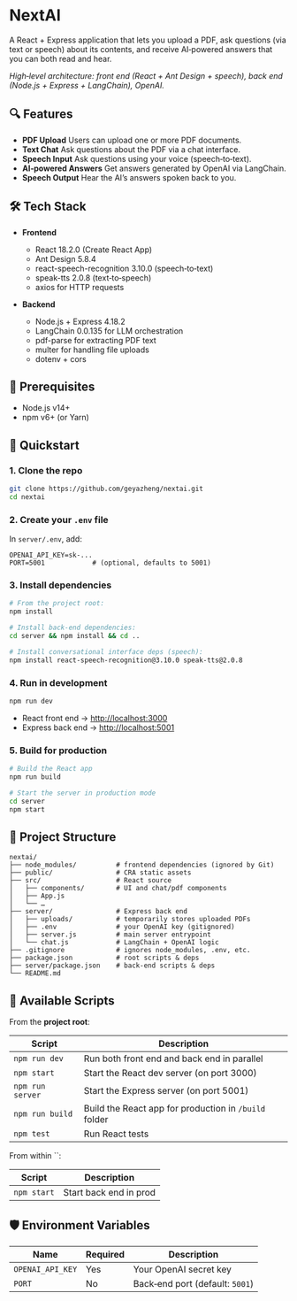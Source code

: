 # NextAI

A React + Express application that lets you upload a PDF, ask questions (via text or speech) about its contents, and receive AI‑powered answers that you can both read and hear.


*High‑level architecture: front end (React + Ant Design + speech), back end (Node.js + Express + LangChain), OpenAI.*

## 🔍 Features

* **PDF Upload**
  Users can upload one or more PDF documents.
* **Text Chat**
  Ask questions about the PDF via a chat interface.
* **Speech Input**
  Ask questions using your voice (speech‑to‑text).
* **AI‑powered Answers**
  Get answers generated by OpenAI via LangChain.
* **Speech Output**
  Hear the AI’s answers spoken back to you.

## 🛠️ Tech Stack

* **Frontend**

  * React 18.2.0 (Create React App)
  * Ant Design 5.8.4
  * react-speech-recognition 3.10.0 (speech‑to‑text)
  * speak-tts 2.0.8 (text‑to‑speech)
  * axios for HTTP requests
* **Backend**

  * Node.js + Express 4.18.2
  * LangChain 0.0.135 for LLM orchestration
  * pdf-parse for extracting PDF text
  * multer for handling file uploads
  * dotenv + cors

## 🚀 Prerequisites

* Node.js v14+
* npm v6+ (or Yarn)

## 🚀 Quickstart

### 1. Clone the repo

```bash
git clone https://github.com/geyazheng/nextai.git
cd nextai
```

### 2. Create your `.env` file

In `server/.env`, add:

```text
OPENAI_API_KEY=sk-...
PORT=5001            # (optional, defaults to 5001)
```

### 3. Install dependencies

```bash
# From the project root:
npm install

# Install back‑end dependencies:
cd server && npm install && cd ..

# Install conversational interface deps (speech):
npm install react-speech-recognition@3.10.0 speak-tts@2.0.8
```

### 4. Run in development

```bash
npm run dev
```

* React front end → [http://localhost:3000](http://localhost:3000)
* Express back end → [http://localhost:5001](http://localhost:5001)

### 5. Build for production

```bash
# Build the React app
npm run build

# Start the server in production mode
cd server
npm start
```

## 📂 Project Structure

```
nextai/
├── node_modules/          # frontend dependencies (ignored by Git)
├── public/                # CRA static assets
├── src/                   # React source
│   ├── components/        # UI and chat/pdf components
│   ├── App.js             
│   └── …                  
├── server/                # Express back end
│   ├── uploads/           # temporarily stores uploaded PDFs
│   ├── .env               # your OpenAI key (gitignored)
│   ├── server.js          # main server entrypoint
│   └── chat.js            # LangChain + OpenAI logic
├── .gitignore             # ignores node_modules, .env, etc.
├── package.json           # root scripts & deps
├── server/package.json    # back‑end scripts & deps
└── README.md
```

## 🔌 Available Scripts

From the **project root**:

| Script           | Description                                           |
| ---------------- | ----------------------------------------------------- |
| `npm run dev`    | Run both front end and back end in parallel           |
| `npm start`      | Start the React dev server (on port 3000)             |
| `npm run server` | Start the Express server (on port 5001)               |
| `npm run build`  | Build the React app for production in `/build` folder |
| `npm test`       | Run React tests                                       |

From within \`\`:

| Script      | Description            |
| ----------- | ---------------------- |
| `npm start` | Start back end in prod |

## 🛡 Environment Variables

| Name             | Required | Description                     |
| ---------------- | -------- | ------------------------------- |
| `OPENAI_API_KEY` | Yes      | Your OpenAI secret key          |
| `PORT`           | No       | Back‑end port (default: `5001`) |


